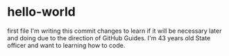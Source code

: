 # hello-world
first file
I'm writing this commit changes to learn if it will be necessary later and doing due to the direction of GitHub Guides.
I'm 43 years old State officer and want to learning how to code.
